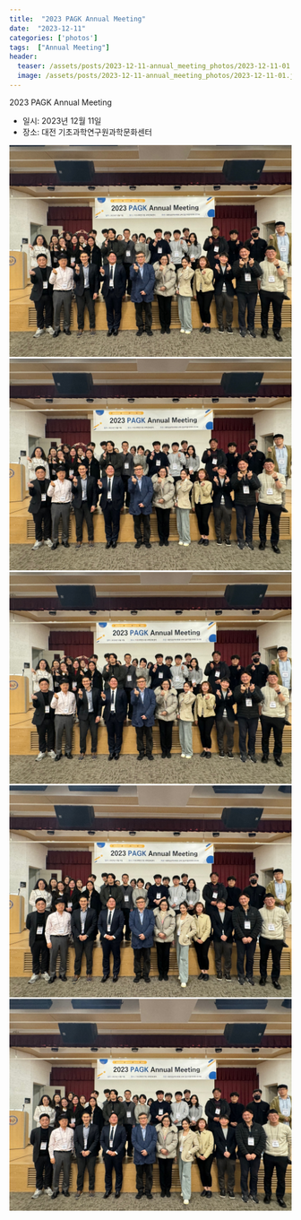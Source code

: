 ```yaml
---
title:  "2023 PAGK Annual Meeting"
date:  "2023-12-11"
categories: ['photos']
tags:  ["Annual Meeting"]
header:
  teaser: /assets/posts/2023-12-11-annual_meeting_photos/2023-12-11-01.jpg
  image: /assets/posts/2023-12-11-annual_meeting_photos/2023-12-11-01.jpg
---
```


2023 PAGK Annual Meeting 

- 일시: 2023년 12월 11일
- 장소: 대전 기초과학연구원과학문화센터

<!-- [Google Photos](https://photos.app.goo.gl/vnTz1DqHRs6AgYN38){: .btn .btn--primary} !-->

![](/assets/posts/2023-12-11-annual_meeting_photos/2023-12-11-01.jpg) 
![](/assets/posts/2023-12-11-annual_meeting_photos/2023-12-11-02.jpg)
![](/assets/posts/2023-12-11-annual_meeting_photos/2023-12-11-03.jpg) 
![](/assets/posts/2023-12-11-annual_meeting_photos/2023-12-11-04.jpg) 
![](/assets/posts/2023-12-11-annual_meeting_photos/2023-12-11-05.jpg) 
